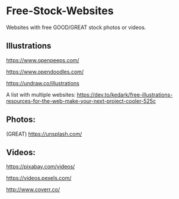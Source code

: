 # Free-Stock-Websites
Websites with free GOOD/GREAT stock photos or videos.


## Illustrations
https://www.openpeeps.com/

https://www.opendoodles.com/

https://undraw.co/illustrations

A list with multiple websites: https://dev.to/kedark/free-illustrations-resources-for-the-web-make-your-next-project-cooler-525c


## Photos:
(GREAT) https://unsplash.com/


## Videos:
https://pixabay.com/videos/

https://videos.pexels.com/

http://www.coverr.co/
